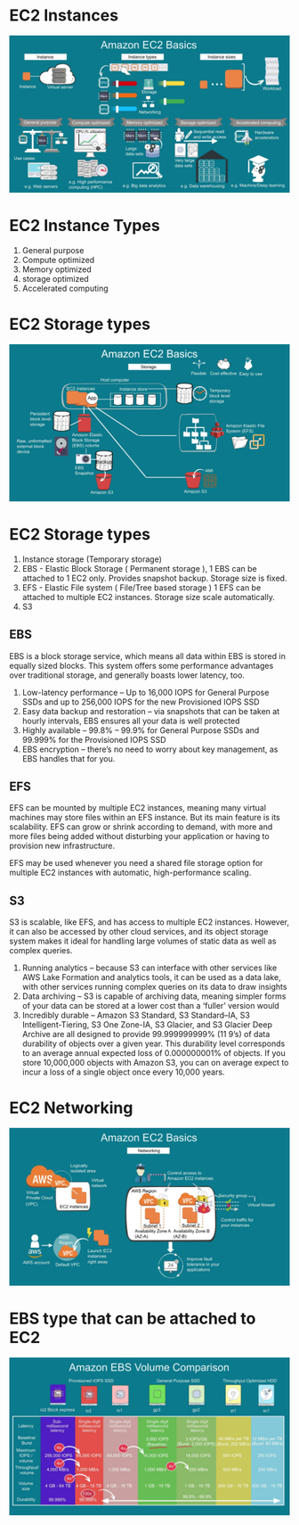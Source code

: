 # EC2 Instances

![ec2](images/ec2.JPG)

# EC2 Instance Types

1. General purpose
2. Compute optimized
3. Memory optimized
4. storage optimized
5. Accelerated computing

# EC2 Storage types

![ec2 Storage](images/ec2_storage.JPG)

# EC2 Storage types

1. Instance storage (Temporary storage)
2. EBS - Elastic Block Storage ( Permanent storage ), 1 EBS can be attached to 1 EC2 only. Provides snapshot backup. Storage size is fixed.
3. EFS - Elastic File system ( File/Tree based storage ) 1 EFS can be attached to multiple EC2 instances. Storage size scale automatically.
4. S3

## EBS
EBS is a block storage service, which means all data within EBS is stored in equally sized blocks. This system offers some performance advantages over traditional storage, and generally boasts lower latency, too.

1. Low-latency performance – Up to 16,000 IOPS for General Purpose SSDs and up to 256,000 IOPS for the new Provisioned IOPS SSD
2. Easy data backup and restoration – via snapshots that can be taken at hourly intervals, EBS ensures all your data is well protected
3. Highly available – 99.8% – 99.9% for General Purpose SSDs and 99.999% for the Provisioned IOPS SSD
4. EBS encryption – there’s no need to worry about key management, as EBS handles that for you.

## EFS

EFS can be mounted by multiple EC2 instances, meaning many virtual machines may store files within an EFS instance. 
But its main feature is its scalability. EFS can grow or shrink according to demand, with more and more files being added without disturbing your application or having to provision new infrastructure.

EFS may be used whenever you need a shared file storage option for multiple EC2 instances with automatic, high-performance scaling. 

## S3

S3 is scalable, like EFS, and has access to multiple EC2 instances. However, it can also be accessed by other cloud services, and its object storage system makes it ideal for handling large volumes of static data as well as complex queries.

1. Running analytics – because S3 can interface with other services like AWS Lake Formation and analytics tools, it can be used as a data lake, with other services running complex queries on its data to draw insights
2. Data archiving – S3 is capable of archiving data, meaning simpler forms of your data can be stored at a lower cost than a ‘fuller’ version would
3. Incredibly durable – Amazon S3 Standard, S3 Standard–IA, S3 Intelligent-Tiering, S3 One Zone-IA, S3 Glacier, and S3 Glacier Deep Archive are all designed to provide 99.999999999% (11 9’s) of data durability of objects over a given year. This durability level corresponds to an average annual expected loss of 0.000000001% of objects. If you store 10,000,000 objects with Amazon S3, you can on average expect to incur a loss of a single object once every 10,000 years.


# EC2 Networking

![ec2 Networking](images/ec2_networking.JPG)

# EBS type that can be attached to EC2

![ec2 Networking](images/ebs_type.JPG)
